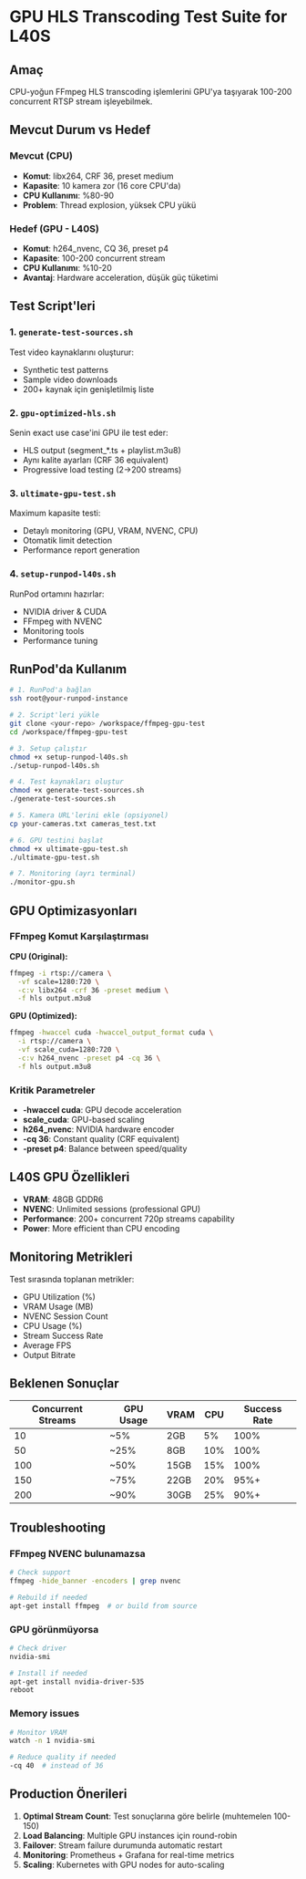 # GPU HLS Transcoding Test Suite for L40S

## Amaç
CPU-yoğun FFmpeg HLS transcoding işlemlerini GPU'ya taşıyarak 100-200 concurrent RTSP stream işleyebilmek.

## Mevcut Durum vs Hedef

### Mevcut (CPU)
- **Komut**: libx264, CRF 36, preset medium
- **Kapasite**: 10 kamera zor (16 core CPU'da)
- **CPU Kullanımı**: %80-90
- **Problem**: Thread explosion, yüksek CPU yükü

### Hedef (GPU - L40S)
- **Komut**: h264_nvenc, CQ 36, preset p4
- **Kapasite**: 100-200 concurrent stream
- **CPU Kullanımı**: %10-20
- **Avantaj**: Hardware acceleration, düşük güç tüketimi

## Test Script'leri

### 1. `generate-test-sources.sh`
Test video kaynaklarını oluşturur:
- Synthetic test patterns
- Sample video downloads
- 200+ kaynak için genişletilmiş liste

### 2. `gpu-optimized-hls.sh`
Senin exact use case'ini GPU ile test eder:
- HLS output (segment_*.ts + playlist.m3u8)
- Aynı kalite ayarları (CRF 36 equivalent)
- Progressive load testing (2→200 streams)

### 3. `ultimate-gpu-test.sh`
Maximum kapasite testi:
- Detaylı monitoring (GPU, VRAM, NVENC, CPU)
- Otomatik limit detection
- Performance report generation

### 4. `setup-runpod-l40s.sh`
RunPod ortamını hazırlar:
- NVIDIA driver & CUDA
- FFmpeg with NVENC
- Monitoring tools
- Performance tuning

## RunPod'da Kullanım

```bash
# 1. RunPod'a bağlan
ssh root@your-runpod-instance

# 2. Script'leri yükle
git clone <your-repo> /workspace/ffmpeg-gpu-test
cd /workspace/ffmpeg-gpu-test

# 3. Setup çalıştır
chmod +x setup-runpod-l40s.sh
./setup-runpod-l40s.sh

# 4. Test kaynakları oluştur
chmod +x generate-test-sources.sh
./generate-test-sources.sh

# 5. Kamera URL'lerini ekle (opsiyonel)
cp your-cameras.txt cameras_test.txt

# 6. GPU testini başlat
chmod +x ultimate-gpu-test.sh
./ultimate-gpu-test.sh

# 7. Monitoring (ayrı terminal)
./monitor-gpu.sh
```

## GPU Optimizasyonları

### FFmpeg Komut Karşılaştırması

**CPU (Original):**
```bash
ffmpeg -i rtsp://camera \
  -vf scale=1280:720 \
  -c:v libx264 -crf 36 -preset medium \
  -f hls output.m3u8
```

**GPU (Optimized):**
```bash
ffmpeg -hwaccel cuda -hwaccel_output_format cuda \
  -i rtsp://camera \
  -vf scale_cuda=1280:720 \
  -c:v h264_nvenc -preset p4 -cq 36 \
  -f hls output.m3u8
```

### Kritik Parametreler
- **-hwaccel cuda**: GPU decode acceleration
- **scale_cuda**: GPU-based scaling
- **h264_nvenc**: NVIDIA hardware encoder
- **-cq 36**: Constant quality (CRF equivalent)
- **-preset p4**: Balance between speed/quality

## L40S GPU Özellikleri
- **VRAM**: 48GB GDDR6
- **NVENC**: Unlimited sessions (professional GPU)
- **Performance**: 200+ concurrent 720p streams capability
- **Power**: More efficient than CPU encoding

## Monitoring Metrikleri

Test sırasında toplanan metrikler:
- GPU Utilization (%)
- VRAM Usage (MB)
- NVENC Session Count
- CPU Usage (%)
- Stream Success Rate
- Average FPS
- Output Bitrate

## Beklenen Sonuçlar

| Concurrent Streams | GPU Usage | VRAM | CPU | Success Rate |
|-------------------|-----------|------|-----|--------------|
| 10                | ~5%       | 2GB  | 5%  | 100%         |
| 50                | ~25%      | 8GB  | 10% | 100%         |
| 100               | ~50%      | 15GB | 15% | 100%         |
| 150               | ~75%      | 22GB | 20% | 95%+         |
| 200               | ~90%      | 30GB | 25% | 90%+         |

## Troubleshooting

### FFmpeg NVENC bulunamazsa
```bash
# Check support
ffmpeg -hide_banner -encoders | grep nvenc

# Rebuild if needed
apt-get install ffmpeg  # or build from source
```

### GPU görünmüyorsa
```bash
# Check driver
nvidia-smi

# Install if needed
apt-get install nvidia-driver-535
reboot
```

### Memory issues
```bash
# Monitor VRAM
watch -n 1 nvidia-smi

# Reduce quality if needed
-cq 40  # instead of 36
```

## Production Önerileri

1. **Optimal Stream Count**: Test sonuçlarına göre belirle (muhtemelen 100-150)
2. **Load Balancing**: Multiple GPU instances için round-robin
3. **Failover**: Stream failure durumunda automatic restart
4. **Monitoring**: Prometheus + Grafana for real-time metrics
5. **Scaling**: Kubernetes with GPU nodes for auto-scaling